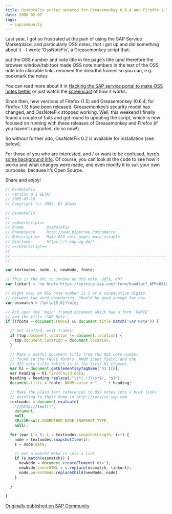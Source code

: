```yaml
---
title: OssNoteFix script updated for Greasemonkey 0.6.4 and Firefox 1.5
date: 2006-02-07
tags:
  - sapcommunity
---
```

Last year, I got so frustrated at the pain of using the SAP Service Marketplace, and particularly OSS notes, that I got up and did something about it – I wrote ‘OssNoteFix’, a Greasemonkey script that:

put the OSS number and note title in the page’s title (and therefore the browser window/tab too)
made OSS note numbers in the text of the OSS note into clickable links
removed the dreadful frames so you can, e.g. bookmark the notes

You can read more about it in [Hacking the SAP service portal to make OSS notes better](/blog/posts/2005/05/20/hacking-the-sap-service-portal-to-make-oss-notes-better/) or just watch the [screencast](/images/2005/05/ossnotefix.gif) of how it works.

Since then, new versions of Firefox (1.5) and Greasemonkey (0.6.4, for Firefox 1.5) have been released. Greasemonkey’s security model has changed, and OssNoteFix stopped working. Well, this weekend I finally found a couple of tuits and got round to updating the script, which is now focused on running with these releases of Greasemonkey and Firefox (if you haven’t upgraded, do so now!).

So without further ado, OssNoteFix 0.2 is available for installation (see below).

For those of you who are interested, and / or want to be confused, [here’s some background info](https://web.archive.org/web/20060103223311/http://www.oreillynet.com/lpt/a/6257). Of course, you can look at the code to see how it works and what changes were made, and even modify it to suit your own purposes, because it’s Open Source.

Share and enjoy!

```javascript
// OssNoteFix
// version 0.1 BETA!
// 2005-05-18
// Copyright (c) 2005, DJ Adams

// OssNoteFix
//
// ==UserScript==
// @name          OssNoteFix
// @namespace     http://www.pipetree.com/qmacro
// @description   Make OSS note pages more useable
// @include       https://*.sap-ag.de/*
// ==/UserScript==
//
// --------------------------------------------------------------------
//

var textnodes, node, s, newNode, fnote;

// This is the URL to invoke an OSS note. Ugly, eh?
var linkurl = "<a href='https://service.sap.com/~form/handler?_APP=01100107900000000342&_EVENT=REDIR&_NNUM=$1'>$1</a>";

// Right now, an OSS note number is 5 or 6 consecutive digits,
// between two word boundaries. Should be good enough for now.
var ossmatch = /\b(\d{5,6})\b/g;

// Act upon the 'main' framed document which has a form 'FNOTE'
// and the title 'SAP Note'.
if ((fnote = document.FNOTE) && document.title.match('SAP Note')) {

  // Get stuffed, evil frames!
  if (top.document.location != document.location) {
    top.document.location = document.location;
  }

  // Make a useful document title from the OSS note number,
  // found in the FNOTE form's _NNUM input field, and the
  // OSS note title (which is in the first H1 element.
  var h1 = document.getElementsByTagName('h1')[0];
  var heading = h1.firstChild.data;
  heading = heading.replace(/^\s*(.+?)\s*$/, "$1");
  document.title = fnote._NNUM.value + " - " + heading;

  // Make the plain text references to OSS notes into a href links
  // pointing to their home in http://service.sap.com
  textnodes = document.evaluate(
    "//http://text()",
    document,
    null,
    XPathResult.UNORDERED_NODE_SNAPSHOT_TYPE,
    null);

  for (var i = 0; i < textnodes.snapshotLength; i++) {
    node = textnodes.snapshotItem(i);
    s = node.data;

    // Got a match? Make it into a link
    if (s.match(ossmatch)) {
      newNode = document.createElement('div');
      newNode.innerHTML = s.replace(ossmatch, linkurl);
      node.parentNode.replaceChild(newNode, node)
    }

  }

}
```
[Originally published on SAP Community](https://blogs.sap.com/2006/02/07/ossnotefix-script-updated-for-greasemonkey-064-and-firefox-15/)
